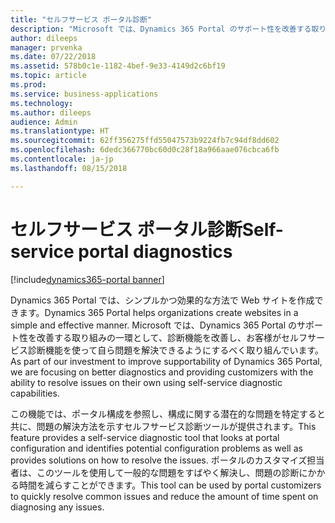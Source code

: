 ```yaml
---
title: "セルフサービス ポータル診断"
description: "Microsoft では、Dynamics 365 Portal のサポート性を改善する取り組みの一環として、診断機能を改善し、お客様がセルフサービス機能を使って自ら問題を解決できるようにするべく取り組んでいます。"
author: dileeps
manager: prvenka
ms.date: 07/22/2018
ms.assetid: 578b0c1e-1182-4bef-9e33-4149d2c6bf19
ms.topic: article
ms.prod: 
ms.service: business-applications
ms.technology: 
ms.author: dileeps
audience: Admin
ms.translationtype: HT
ms.sourcegitcommit: 62ff356275ffd55047573b9224fb7c94df8dd602
ms.openlocfilehash: 6dedc366770bc60d0c28f18a966aae076cbca6fb
ms.contentlocale: ja-jp
ms.lasthandoff: 08/15/2018

---
```

#  <a name="self-service-portal-diagnostics"></a><span data-ttu-id="0ab71-103">セルフサービス ポータル診断</span><span class="sxs-lookup"><span data-stu-id="0ab71-103">Self-service portal diagnostics</span></span>

[!include[dynamics365-portal banner](../../includes/dynamics365-portal.md)]



<span data-ttu-id="0ab71-104">Dynamics 365 Portal では、シンプルかつ効果的な方法で Web サイトを作成できます。</span><span class="sxs-lookup"><span data-stu-id="0ab71-104">Dynamics 365 Portal helps organizations create websites in a simple and effective manner.</span></span> <span data-ttu-id="0ab71-105">Microsoft では、Dynamics 365 Portal のサポート性を改善する取り組みの一環として、診断機能を改善し、お客様がセルフサービス診断機能を使って自ら問題を解決できるようにするべく取り組んでいます。</span><span class="sxs-lookup"><span data-stu-id="0ab71-105">As part of our investment to improve supportability of Dynamics 365 Portal, we are focusing on better diagnostics and providing customizers with the ability to resolve issues on their own using self-service diagnostic capabilities.</span></span>

<span data-ttu-id="0ab71-106">この機能では、ポータル構成を参照し、構成に関する潜在的な問題を特定すると共に、問題の解決方法を示すセルフサービス診断ツールが提供されます。</span><span class="sxs-lookup"><span data-stu-id="0ab71-106">This feature provides a self-service diagnostic tool that looks at portal configuration and identifies potential configuration problems as well as provides solutions on how to resolve the issues.</span></span> <span data-ttu-id="0ab71-107">ポータルのカスタマイズ担当者は、このツールを使用して一般的な問題をすばやく解決し、問題の診断にかかる時間を減らすことができます。</span><span class="sxs-lookup"><span data-stu-id="0ab71-107">This tool can be used by portal customizers to quickly resolve common issues and reduce the amount of time spent on diagnosing any issues.</span></span>

<!--
### Who uses this feature
This feature is intended for portal customizers.
## Status
### Development status
Generally available
#### Target timeframe
October 2018 or later
### Availability
Cloud
### Regional availability
Global
-->

